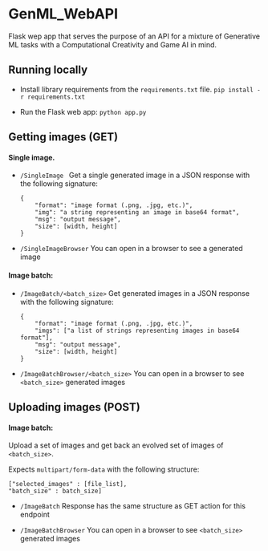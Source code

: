 # GenML_WebAPI
Flask wep app that serves the purpose of an API for a mixture of Generative ML tasks with a Computational Creativity and Game AI in mind.

## Running locally

- Install library requirements from the `requirements.txt` file. 
`pip install -r requirements.txt`

- Run the Flask web app: `python app.py`


## Getting images (GET)

#### Single image.
- `/SingleImage `
    Get a single generated image in a JSON response with the following signature:
    ```
    {
        "format": "image format (.png, .jpg, etc.)",
        "img": "a string representing an image in base64 format",
        "msg": "output message",
        "size": [width, height]
    }
    ```
- `/SingleImageBrowser`
    You can open in a browser to see a generated image
#### Image batch:
- `/ImageBatch/<batch_size>`
    Get generated images in a JSON response with the following signature:
    ```
    {
        "format": "image format (.png, .jpg, etc.)",
        "imgs": ["a list of strings representing images in base64 format"],
        "msg": "output message",
        "size": [width, height]
    }
    ```

- `/ImageBatchBrowser/<batch_size>`
    You can open in a browser to see `<batch_size>` generated images

## Uploading images (POST)

#### Image batch:

Upload a set of images and get back an evolved set of images of `<batch_size>`.

Expects `multipart/form-data` with the following structure:
```
["selected_images" : [file_list],
"batch_size" : batch_size]
```

- `/ImageBatch`
    Response has the same structure as GET action for this endpoint


- `/ImageBatchBrowser`
    You can open in a browser to see `<batch_size>` generated images





